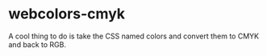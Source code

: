 # webcolors-cmyk
A cool thing to do is take the CSS named colors and convert them to CMYK and back to RGB.
